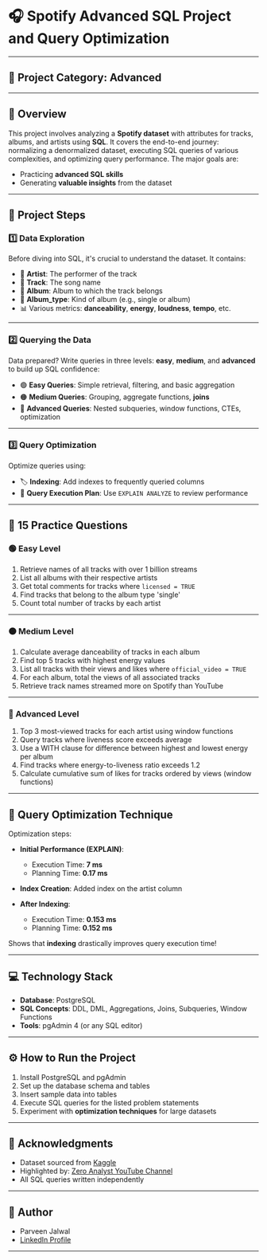 # 🎧 Spotify Advanced SQL Project and Query Optimization

---

## 📂 Project Category: **Advanced**

---

## 📝 Overview

This project involves analyzing a **Spotify dataset** with attributes for tracks, albums, and artists using **SQL**. It covers the end-to-end journey: normalizing a denormalized dataset, executing SQL queries of various complexities, and optimizing query performance. The major goals are:

- Practicing **advanced SQL skills**  
- Generating **valuable insights** from the dataset

---

## 🚦 Project Steps

### 1️⃣ Data Exploration

Before diving into SQL, it's crucial to understand the dataset. It contains:

- 🎤 **Artist**: The performer of the track  
- 🎵 **Track**: The song name  
- 💽 **Album**: Album to which the track belongs  
- 🎼 **Album_type**: Kind of album (e.g., single or album)  
- 📊 Various metrics: **danceability**, **energy**, **loudness**, **tempo**, etc.

---

### 2️⃣ Querying the Data

Data prepared? Write queries in three levels: **easy**, **medium**, and **advanced** to build up SQL confidence:

- 🟢 **Easy Queries**: Simple retrieval, filtering, and basic aggregation  
- 🟠 **Medium Queries**: Grouping, aggregate functions, **joins**  
- 🔴 **Advanced Queries**: Nested subqueries, window functions, CTEs, optimization

---

### 3️⃣ Query Optimization

Optimize queries using:

- 🏷️ **Indexing**: Add indexes to frequently queried columns  
- 🔎 **Query Execution Plan**: Use `EXPLAIN ANALYZE` to review performance

---

## 🧩 15 Practice Questions

### 🟢 Easy Level

1. Retrieve names of all tracks with over 1 billion streams  
2. List all albums with their respective artists  
3. Get total comments for tracks where `licensed = TRUE`  
4. Find tracks that belong to the album type 'single'  
5. Count total number of tracks by each artist  

---

### 🟠 Medium Level

1. Calculate average danceability of tracks in each album  
2. Find top 5 tracks with highest energy values  
3. List all tracks with their views and likes where `official_video = TRUE`  
4. For each album, total the views of all associated tracks  
5. Retrieve track names streamed more on Spotify than YouTube  

---

### 🔴 Advanced Level

1. Top 3 most-viewed tracks for each artist using window functions  
2. Query tracks where liveness score exceeds average  
3. Use a WITH clause for difference between highest and lowest energy per album  
4. Find tracks where energy-to-liveness ratio exceeds 1.2  
5. Calculate cumulative sum of likes for tracks ordered by views (window functions)  

---

## 🚀 Query Optimization Technique

Optimization steps:

- **Initial Performance (EXPLAIN)**:  
    - Execution Time: **7 ms**  
    - Planning Time: **0.17 ms**  

- **Index Creation**: Added index on the artist column

- **After Indexing**:  
    - Execution Time: **0.153 ms**  
    - Planning Time: **0.152 ms**  

Shows that **indexing** drastically improves query execution time!

---

## 💻 Technology Stack

- **Database**: PostgreSQL  
- **SQL Concepts**: DDL, DML, Aggregations, Joins, Subqueries, Window Functions  
- **Tools**: pgAdmin 4 (or any SQL editor)

---

## ⚙️ How to Run the Project

1. Install PostgreSQL and pgAdmin
2. Set up the database schema and tables
3. Insert sample data into tables
4. Execute SQL queries for the listed problem statements
5. Experiment with **optimization techniques** for large datasets

---

## 🙏 Acknowledgments

- Dataset sourced from [Kaggle](https://www.kaggle.com/datasets/sanjanchaudhari/spotify-dataset)
- Highlighted by: [Zero Analyst YouTube Channel](https://www.youtube.com/@zero_analyst)
- All SQL queries written independently

---

## 👤 Author

- Parveen Jalwal  
- [LinkedIn Profile](https://www.linkedin.com/in/parveen-jalwal-201a2a302)

---
